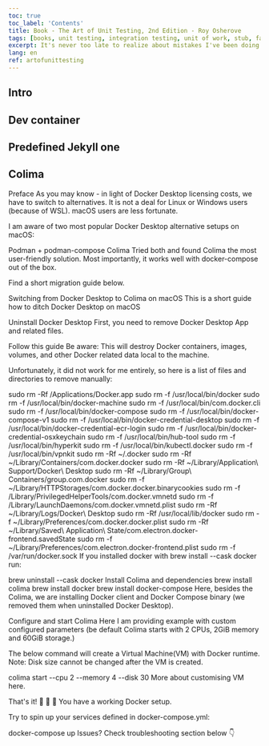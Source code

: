 ```yaml
---
toc: true
toc_label: 'Contents'
title: Book - The Art of Unit Testing, 2nd Edition - Roy Osherove
tags: [books, unit testing, integration testing, unit of work, stub, fake, mock]
excerpt: It's never too late to realize about mistakes I've been doing while testing
lang: en
ref: artofunittesting
---
```


## Intro

## Dev container

## Predefined Jekyll one

## Colima

Preface
As you may know - in light of Docker Desktop licensing costs, we have to switch to alternatives. It is not a deal for Linux or Windows users (because of WSL). macOS users are less fortunate.

I am aware of two most popular Docker Desktop alternative setups on macOS:

Podman + podman-compose
Colima
Tried both and found Colima the most user-friendly solution. Most importantly, it works well with docker-compose out of the box.

Find a short migration guide below.

Switching from Docker Desktop to Colima on macOS
This is a short guide how to ditch Docker Desktop on macOS

Uninstall Docker Desktop
First, you need to remove Docker Desktop App and related files.

Follow this guide
Be aware: This will destroy Docker containers, images, volumes, and other Docker related data local to the machine.

Unfortunately, it did not work for me entirely, so here is a list of files and directories to remove manually:

sudo rm -Rf /Applications/Docker.app
sudo rm -f /usr/local/bin/docker
sudo rm -f /usr/local/bin/docker-machine
sudo rm -f /usr/local/bin/com.docker.cli
sudo rm -f /usr/local/bin/docker-compose
sudo rm -f /usr/local/bin/docker-compose-v1
sudo rm -f /usr/local/bin/docker-credential-desktop
sudo rm -f /usr/local/bin/docker-credential-ecr-login
sudo rm -f /usr/local/bin/docker-credential-osxkeychain
sudo rm -f /usr/local/bin/hub-tool
sudo rm -f /usr/local/bin/hyperkit
sudo rm -f /usr/local/bin/kubectl.docker
sudo rm -f /usr/local/bin/vpnkit
sudo rm -Rf ~/.docker
sudo rm -Rf ~/Library/Containers/com.docker.docker
sudo rm -Rf ~/Library/Application\ Support/Docker\ Desktop
sudo rm -Rf ~/Library/Group\ Containers/group.com.docker
sudo rm -f ~/Library/HTTPStorages/com.docker.docker.binarycookies
sudo rm -f /Library/PrivilegedHelperTools/com.docker.vmnetd
sudo rm -f /Library/LaunchDaemons/com.docker.vmnetd.plist
sudo rm -Rf ~/Library/Logs/Docker\ Desktop
sudo rm -Rf /usr/local/lib/docker
sudo rm -f ~/Library/Preferences/com.docker.docker.plist
sudo rm -Rf ~/Library/Saved\ Application\ State/com.electron.docker-frontend.savedState
sudo rm -f ~/Library/Preferences/com.electron.docker-frontend.plist
sudo rm -f /var/run/docker.sock
If you installed docker with brew install --cask docker
run:

brew uninstall --cask docker
Install Colima and dependencies
brew install colima
brew install docker
brew install docker-compose
Here, besides the Colima, we are installing Docker client and Docker Compose binary (we removed them when uninstalled Docker Desktop).

Configure and start Colima
Here I am providing example with custom configured parameters (be default Colima starts with 2 CPUs, 2GiB memory and 60GiB storage.)

The below command will create a Virtual Machine(VM) with Docker runtime.
Note: Disk size cannot be changed after the VM is created.

colima start --cpu 2 --memory 4 --disk 30
More about customising VM here.

That's it! 🎉 🎉 🎉 You have a working Docker setup.

Try to spin up your services defined in docker-compose.yml:

docker-compose up
Issues? Check troubleshooting section below 👇

